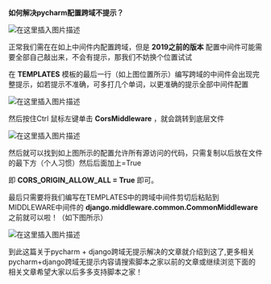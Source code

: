 **如何解决pycharm配置跨域不提示？**

![在这里插入图片描述](https://img.jbzj.com/file_images/article/202012/202012061011151.png)

正常我们需在在如上中间件内配置跨域，但是 **2019之前的版本** 配置中间件可能需要全部自己敲出来，不会有提示，那我们不妨换个位置试试

在 **TEMPLATES** 模板的最后一行（如上图位置所示）编写跨域的中间件会出现完整提示，如若提示不准确，可多打几个单词，以更准确的提示全部中间件配置

![在这里插入图片描述](https://img.jbzj.com/file_images/article/202012/202012061011153.png)

然后按住Ctrl 鼠标左键单击 **CorsMiddleware** ，就会跳转到底层文件

![在这里插入图片描述](https://img.jbzj.com/file_images/article/202012/202012061011164.png)

然后就可以找到如上图所示的配置允许所有源访问的代码，只需复制以后放在文件的最下方（个人习惯）然后后面加上=True

即 **CORS_ORIGIN_ALLOW_ALL = True** 即可。

最后只需要将我们编写在TEMPLATES中的跨域中间件剪切后粘贴到MIDDLEWARE中间件的
**django.middleware.common.CommonMiddleware** 之前就可以啦！（如下图所示）

![在这里插入图片描述](https://img.jbzj.com/file_images/article/202012/202012061011165.png)

到此这篇关于pycharm +
django跨域无提示解决的文章就介绍到这了,更多相关pycharm+django跨域无提示内容请搜索脚本之家以前的文章或继续浏览下面的相关文章希望大家以后多多支持脚本之家！

